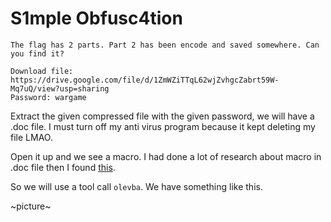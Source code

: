 # **S1mple Obfusc4tion**

```
The flag has 2 parts. Part 2 has been encode and saved somewhere. Can you find it?

Download file: https://drive.google.com/file/d/1ZmWZiTTqL62wjZvhgcZabrt59W-Mq7uQ/view?usp=sharing
Password: wargame
```

Extract the given compressed file with the given password, we will have a .doc file. I must turn off my anti virus program because it kept deleting my file LMAO. 

Open it up and we see a macro. I had done a lot of research about macro in .doc file then I found [this]().

So we will use a tool call `olevba`. We have something like this.

~picture~


